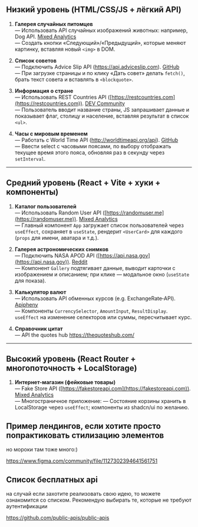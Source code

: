 
## Низкий уровень (HTML/CSS/JS + лёгкий API)

1. **Галерея случайных питомцев**  
    — Использовать API случайных изображений животных: например, Dog API. [Mixed Analytics](https://mixedanalytics.com/blog/list-actually-free-open-no-auth-needed-apis/?utm_source=chatgpt.com)  
    — Создать кнопки «Следующий»/«Предыдущий», которые меняют картинку, вставляя новый `<img>` в DOM.
    
2. **Список советов**  
    — Подключить Advice Slip API (https://api.adviceslip.com). [GitHub](https://github.com/public-apis/public-apis?utm_source=chatgpt.com)  
    — При загрузке страницы и по клику «Дать совет» делать `fetch()`, брать текст совета и вставлять в `<blockquote>`.
    
3. **Информация о стране**  
    — Использовать REST Countries API ([https://restcountries.com](https://restcountries.com)). [DEV Community](https://dev.to/ruppysuppy/7-free-public-apis-you-will-love-as-a-developer-166p?utm_source=chatgpt.com)  
    — Пользователь вводит название страны, JS запрашивает данные и показывает флаг, столицу и население, вставляя результат в список `<ul>`.
    
4. **Часы с мировым временем**  
    — Работать с World Time API (http://worldtimeapi.org/api). [GitHub](https://github.com/public-apis/public-apis?utm_source=chatgpt.com)  
    — Ввести select с часовыми поясами, по выбору отображать текущее время этого пояса, обновляя раз в секунду через `setInterval`.
    

---

## Средний уровень (React + Vite + хуки + компоненты)

1. **Каталог пользователей**  
    — Использовать Random User API ([https://randomuser.me](https://randomuser.me)). [Mixed Analytics](https://mixedanalytics.com/blog/list-actually-free-open-no-auth-needed-apis/?utm_source=chatgpt.com)  
    — Главный компонент `App` загружает список пользователей через `useEffect`, сохраняет в `useState`, рендерит `<UserCard>` для каждого (`props` для имени, аватара и т.д.).
    
2. **Галерея астрономических снимков**  
    — Подключить NASA APOD API ([https://api.nasa.gov](https://api.nasa.gov)). [Reddit](https://www.reddit.com/r/Frontend/comments/1dbyqda/what_are_some_cool_apis_you_can_use_for_free_eg/?utm_source=chatgpt.com)  
    — Компонент `Gallery` подтягивает данные, выводит карточки с изображением и описанием; при клике — модальное окно (`useState` для показа).
    
3. **Калькулятор валют**  
    — Использовать API обменных курсов (e.g. ExchangeRate‑API). [Apipheny](https://apipheny.io/free-api/?utm_source=chatgpt.com)  
    — Компоненты `CurrencySelector`, `AmountInput`, `ResultDisplay`. `useEffect` на изменение селекторов или суммы, пересчитывает курс.
    
4. **Справочник цитат**  
    — API the quotes hub https://thequoteshub.com/ 
    

---

## Высокий уровень (React Router + многопоточность + LocalStorage)

1. **Интернет-магазин (фейковые товары)**  
    — Fake Store API ([https://fakestoreapi.com](https://fakestoreapi.com)). [Mixed Analytics](https://mixedanalytics.com/blog/list-actually-free-open-no-auth-needed-apis/?utm_source=chatgpt.com)  
    — Многостраничное приложение:
    — Состояние корзины хранить в LocalStorage через `useEffect`; компоненты из shadcn/ui по желанию.



## Пример лендингов, если хотите просто попрактиковать стилизацию элементов

но мороки там тоже много:)

https://www.figma.com/community/file/1127302394641561751

## Список бесплатных api

на случай если захотите реализовать свою идею, то можете ознакомится со списком. Рекомендую выбирать те, которые не требуют аутентификации

https://github.com/public-apis/public-apis
